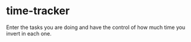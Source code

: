 # time-tracker
Enter the tasks you are doing and have the control of how much time you invert in each one.
